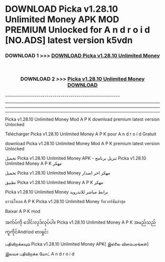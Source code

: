 # DOWNLOAD Picka v1.28.10 Unlimited Money  APK MOD PREMIUM Unlocked for A n d r o i d [NO.ADS] latest version k5vdn 



<div align="center">

<h3>DOWNLOAD 1 >>> <a href="https://getmod2.web.app/?judul=Picka v1.28.10 Unlimited Money ">DOWNLOAD Picka v1.28.10 Unlimited Money </a></h3><br>

<h3>DOWNLOAD 2 >>> <a href="https://getmod2.web.app/?judul=Picka v1.28.10 Unlimited Money ">Picka v1.28.10 Unlimited Money  DOWNLOAD </a></h3>

</div>
----------------------------------------------------------

----------------------------------------------------------

----------------------------------------------------------

----------------------------------------------------------

Picka v1.28.10 Unlimited Money  Mod A P K download premium latest version Unlocked

Télécharger Picka v1.28.10 Unlimited Money  A P K pour A n d r o i d Gratuit

download Picka v1.28.10 Unlimited Money  Mod A P K premium latest version Unlocked

تحميل Picka v1.28.10 Unlimited Money  APK - تنزيل برنامج Picka v1.28.10 Unlimited Money  A P K مهكر

تحميل Picka v1.28.10 Unlimited Money  مهكر اخر اصدار

تطبيق Picka v1.28.10 Unlimited Money  A P K مهكر

Picka v1.28.10 Unlimited Money  برابط مباشر للاندرويد

ดาวน์โหลด A P K Picka v1.28.10 Unlimited Money  รับเวอร์ชันล่าสุด

Baixar A P K mod

အက်ပ်ကို ဒေါင်းလုဒ်လုပ်ပါ။ Picka v1.28.10 Unlimited Money  A P K အမည်သည်ကူကိုင်Andriod ဗားရှင်း

பதிவிறக்கவும் Picka v1.28.10 Unlimited Money  APK[ இல்லை விளம்பரங்கள்] 
 
இலவச பதிவிறக்க மோட் A n d r o i d



